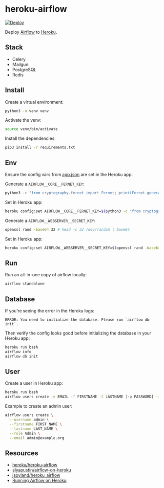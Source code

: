 # heroku-airflow

[![Deploy](https://www.herokucdn.com/deploy/button.svg)](https://heroku.com/deploy)

Deploy [Airflow](https://airflow.apache.org/) to [Heroku](https://www.heroku.com/).

## Stack

- Celery
- Mailgun
- PostgreSQL
- Redis

## Install

Create a virtual environment:

```sh
python3 -m venv venv
```

Activate the venv:

```sh
source venv/bin/activate
```

Install the dependencies:

```sh
pip3 install -r requirements.txt
```

## Env

Ensure the config vars from [app.json](app.json) are set in the Heroku app.

Generate a `AIRFLOW__CORE__FERNET_KEY`:

```sh
python3 -c "from cryptography.fernet import Fernet; print(Fernet.generate_key().decode())"
```

Set in Heroku app:

```sh
heroku config:set AIRFLOW__CORE__FERNET_KEY=$(python3 -c "from cryptography.fernet import Fernet; print(Fernet.generate_key().decode())")
```

Generate a `AIRFLOW__WEBSERVER__SECRET_KEY`:

```sh
openssl rand -base64 32 # head -c 32 /dev/random | base64
```

Set in Heroku app:

```sh
heroku config:set AIRFLOW__WEBSERVER__SECRET_KEY=$(openssl rand -base64 32)
```

## Run

Run an all-in-one copy of airflow locally:

```sh
airflow standalone
```

## Database

If you're seeing the error in the Heroku logs:

```
ERROR: You need to initialize the database. Please run `airflow db init`.
```

Then verify the config looks good before initializing the database in your Heroku app:

```sh
heroku run bash
airflow info
airflow db init
```

## User

Create a user in Heroku app:

```sh
heroku run bash
airflow users create -e EMAIL -f FIRSTNAME -l LASTNAME [-p PASSWORD] -r ROLE [--use-random-password] -u USERNAME
```

Example to create an admin user:

```sh
airflow users create \
  --username admin \
  --firstname FIRST_NAME \
  --lastname LAST_NAME \
  --role Admin \
  --email admin@example.org
```

## Resources

- [heroku/heroku-airflow](https://github.com/heroku/heroku-airflow)
- [slyapustin/airflow-on-heroku](https://github.com/slyapustin/airflow-on-heroku)
- [jsoyland/heroku_airflow](https://github.com/jsoyland/heroku_airflow)
- [Running Airflow on Heroku](https://medium.com/@damesavram/running-airflow-on-heroku-ed1d28f8013d)
